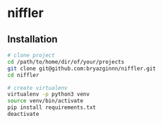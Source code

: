 # niffler

Installation
------------

```bash
# clone project
cd /path/to/home/dir/of/your/projects
git clone git@github.com:bryazginnn/niffler.git
cd niffler

# create virtualenv
virtualenv -p python3 venv 
source venv/bin/activate
pip install requirements.txt
deactivate
```
